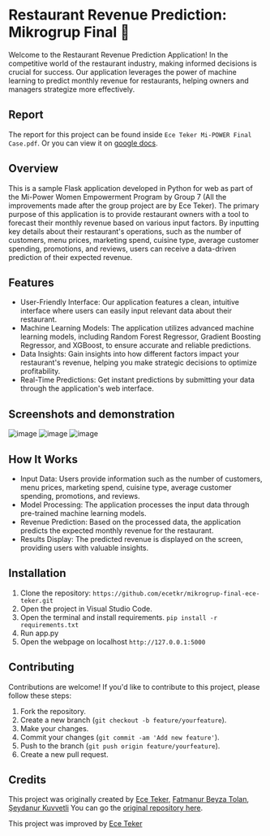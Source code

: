 # Restaurant Revenue Prediction: Mikrogrup Final 💬

Welcome to the Restaurant Revenue Prediction Application! In the competitive world of the restaurant industry, making informed decisions is crucial for success. Our application leverages the power of machine learning to predict monthly revenue for restaurants, helping owners and managers strategize more effectively.

## Report

The report for this project can be found inside `Ece Teker Mi-POWER Final Case.pdf`. Or you can view it on [google docs](https://docs.google.com/document/d/1PyOZ2_By9wBLi9KATzvrOmwLpleHRFivFdxslU5mOBg/edit?usp=sharing).

## Overview
This is a sample Flask application developed in Python for web as part of the Mi-Power Women Empowerment Program by Group 7 (All the improvements made after the group project are by Ece Teker). The primary purpose of this application is to provide restaurant owners with a tool to forecast their monthly revenue based on various input factors. By inputting key details about their restaurant's operations, such as the number of customers, menu prices, marketing spend, cuisine type, average customer spending, promotions, and reviews, users can receive a data-driven prediction of their expected revenue.

## Features
- User-Friendly Interface: Our application features a clean, intuitive interface where users can easily input relevant data about their restaurant.
- Machine Learning Models: The application utilizes advanced machine learning models, including Random Forest Regressor, Gradient Boosting Regressor, and XGBoost, to ensure accurate and reliable predictions.
- Data Insights: Gain insights into how different factors impact your restaurant's revenue, helping you make strategic decisions to optimize profitability.
- Real-Time Predictions: Get instant predictions by submitting your data through the application's web interface.

## Screenshots and demonstration

![image](https://github.com/ecetkr/mikrogrup-final-ece-teker/assets/63408298/ef573e51-c2c3-4645-976d-706f94520f80)
![image](https://github.com/ecetkr/mikrogrup-final-ece-teker/assets/63408298/70154af9-9be2-411c-a98f-e96b06e9f889)
![image](https://github.com/ecetkr/mikrogrup-final-ece-teker/assets/63408298/6b4da6dc-dcac-400f-8566-4e4d30106f39)

## How It Works
- Input Data: Users provide information such as the number of customers, menu prices, marketing spend, cuisine type, average customer spending, promotions, and reviews.
- Model Processing: The application processes the input data through pre-trained machine learning models.
- Revenue Prediction: Based on the processed data, the application predicts the expected monthly revenue for the restaurant.
- Results Display: The predicted revenue is displayed on the screen, providing users with valuable insights.

## Installation

1. Clone the repository: `https://github.com/ecetkr/mikrogrup-final-ece-teker.git`
2. Open the project in Visual Studio Code.
3. Open the terminal and install requirements. `pip install -r requirements.txt`
4. Run app.py
5. Open the webpage on localhost `http://127.0.0.1:5000`

## Contributing

Contributions are welcome! If you'd like to contribute to this project, please follow these steps:

1. Fork the repository.
2. Create a new branch (`git checkout -b feature/yourfeature`).
3. Make your changes.
4. Commit your changes (`git commit -am 'Add new feature'`).
5. Push to the branch (`git push origin feature/yourfeature`).
6. Create a new pull request.

## Credits

This project was originally created by [Ece Teker](https://github.com/ecetkr), [Fatmanur Beyza Tolan](https://github.com/febete), [Şeydanur Kuvvetli](https://github.com/seydanurkuvvetli)
You can go the [original repository here](https://github.com/ecetkr/patika-ekip7). 

This project was improved by [Ece Teker](https://github.com/ecetkr)
